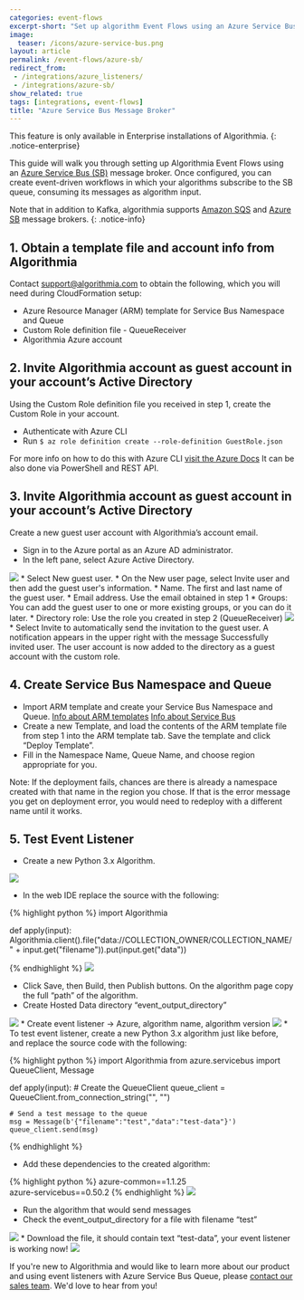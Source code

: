 ```yaml
---
categories: event-flows
excerpt-short: "Set up algorithm Event Flows using an Azure Service Bus message broker"
image:
  teaser: /icons/azure-service-bus.png
layout: article
permalink: /event-flows/azure-sb/
redirect_from:
 - /integrations/azure_listeners/
 - /integrations/azure-sb/
show_related: true
tags: [integrations, event-flows]
title: "Azure Service Bus Message Broker"
---
```


This feature is only available in Enterprise installations of Algorithmia.
{: .notice-enterprise}

This guide will walk you through setting up Algorithmia Event Flows using an [Azure Service Bus (SB)](https://docs.microsoft.com/en-us/azure/service-bus-messaging/service-bus-dotnet-get-started-with-queues) message broker. Once configured, you can create event-driven workflows in which your algorithms subscribe to the SB queue, consuming its messages as algorithm input.

Note that in addition to Kafka, algorithmia supports [Amazon SQS](/developers/integrations/amazon-sqs/) and [Azure SB](/developers/integrations/azure-sb) message brokers.
{: .notice-info}


## 1. Obtain a template file and account info from Algorithmia

Contact [support@algorithmia.com](mailto:support@algorithmia.com) to obtain the following, which you will need during CloudFormation setup:

* Azure Resource Manager (ARM) template for Service Bus Namespace and Queue
* Custom Role definition file - QueueReceiver
* Algorithmia Azure account

## 2. Invite Algorithmia account as guest account in your account’s Active Directory

Using the Custom Role definition file you received in step 1, create the Custom Role in your account. 

* Authenticate with Azure CLI
* Run `$ az role definition create --role-definition GuestRole.json`

For more info on how to do this with Azure CLI <a href="https://docs.microsoft.com/en-us/azure/role-based-access-control/custom-roles-cli" target="_blank" rel="noopener noreferrer">visit the Azure Docs</a>
It can be also done via PowerShell and REST API.


## 3. Invite Algorithmia account as guest account in your account’s Active Directory
Create a new guest user account with Algorithmia’s account email.

* Sign in to the Azure portal as an Azure AD administrator.
* In the left pane, select Azure Active Directory.
<img src="{{site.cdnurl}}{{site.baseurl}}/images/post_images/eventlisteners/image_33.png">
* Select New guest user.
* On the New user page, select Invite user and then add the guest user's information.
  * Name. The first and last name of the guest user.
  * Email address. Use the email obtained in step 1 
  * Groups: You can add the guest user to one or more existing groups, or you can do it later.
  * Directory role: Use the role you created in step 2 (QueueReceiver)
<img src="{{site.cdnurl}}{{site.baseurl}}/images/post_images/eventlisteners/image_34.png">
  * Select Invite to automatically send the invitation to the guest user. A notification appears in the upper right with the message Successfully invited user. The user account is now added to the directory as a guest account with the custom role.

## 4. Create Service Bus Namespace and Queue 

* Import ARM template and create your Service Bus Namespace and Queue.
<a href="https://docs.microsoft.com/en-us/azure/azure-resource-manager/management/overview" target="_blank" rel="noopener noreferrer">Info about ARM templates</a>
<a href="https://docs.microsoft.com/en-us/azure/service-bus-messaging/service-bus-quickstart-portal#:~:text=In%20the%20left%20navigation%20pane,if%20the%20name%20is%20available" target="_blank" rel="noopener noreferrer">Info about Service Bus</a>
* Create a new Template, and load the contents of the ARM template file from step 1 into the ARM template tab. Save the template and click “Deploy Template”.
* Fill in the Namespace Name, Queue Name, and choose region appropriate for you. 

Note: If the deployment fails, chances are there is already a namespace created with that name in the region you chose. If that is the error message you get on deployment error, you would need to redeploy with a different name until it works.

## 5. Test Event Listener

* Create a new Python 3.x Algorithm.
<img src="{{site.cdnurl}}{{site.baseurl}}/images/post_images/eventlisteners/image_35.png">

* In the web IDE replace the source with the following:

{% highlight python %}
import Algorithmia

def apply(input):
    Algorithmia.client().file("data://COLLECTION_OWNER/COLLECTION_NAME/" + input.get("filename")).put(input.get("data"))

{% endhighlight %}
<img src="{{site.cdnurl}}{{site.baseurl}}/images/post_images/eventlisteners/image_36.png">
* Click Save, then Build, then Publish buttons. On the algorithm page copy the full “path” of the algorithm.
* Create Hosted Data directory “event_output_directory”
<img src="{{site.cdnurl}}{{site.baseurl}}/images/post_images/eventlisteners/image_37.png">
* Create event listener -> Azure, algorithm name, algorithm version
<img src="{{site.cdnurl}}{{site.baseurl}}/images/post_images/eventlisteners/image_38.png">
* To test event listener, create a new Python 3.x algorithm just like before, and replace the source code with the following:

{% highlight python %}
import Algorithmia
from azure.servicebus import QueueClient, Message

def apply(input):
    # Create the QueueClient
    queue_client = QueueClient.from_connection_string("<Connection String>", "<Queue Name>")

    # Send a test message to the queue
    msg = Message(b'{"filename":"test","data":"test-data"}')
    queue_client.send(msg)    

{% endhighlight %}

* Add these dependencies to the created algorithm:

{% highlight python %}
azure-common==1.1.25   
azure-servicebus==0.50.2
{% endhighlight %}
<img src="{{site.cdnurl}}{{site.baseurl}}/images/post_images/eventlisteners/image_39.png">
* Run the algorithm that would send messages
* Check the event_output_directory for a file with filename “test”
<img src="{{site.cdnurl}}{{site.baseurl}}/images/post_images/eventlisteners/image_40.png">
* Download the file, it should contain text “test-data”, your event listener is working now!
<img src="{{site.cdnurl}}{{site.baseurl}}/images/post_images/eventlisteners/image_41.png">

If you're new to Algorithmia and would like to learn more about our product and using event listeners with Azure Service Bus Queue, please [contact our sales team](https://info.algorithmia.com/contact-sales). We'd love to hear from you!